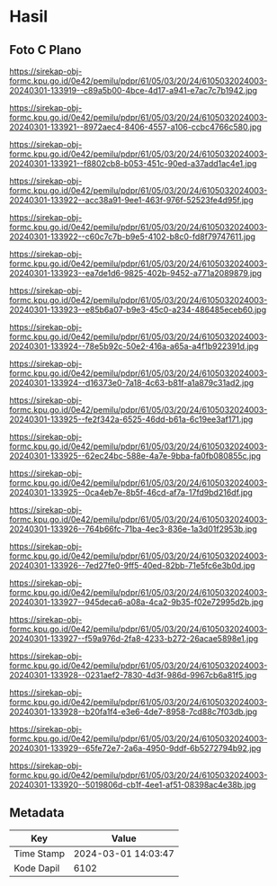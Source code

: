 # Hasil

## Foto C Plano

https://sirekap-obj-formc.kpu.go.id/0e42/pemilu/pdpr/61/05/03/20/24/6105032024003-20240301-133919--c89a5b00-4bce-4d17-a941-e7ac7c7b1942.jpg

https://sirekap-obj-formc.kpu.go.id/0e42/pemilu/pdpr/61/05/03/20/24/6105032024003-20240301-133921--8972aec4-8406-4557-a106-ccbc4766c580.jpg

https://sirekap-obj-formc.kpu.go.id/0e42/pemilu/pdpr/61/05/03/20/24/6105032024003-20240301-133921--f8802cb8-b053-451c-90ed-a37add1ac4e1.jpg

https://sirekap-obj-formc.kpu.go.id/0e42/pemilu/pdpr/61/05/03/20/24/6105032024003-20240301-133922--acc38a91-9ee1-463f-976f-52523fe4d95f.jpg

https://sirekap-obj-formc.kpu.go.id/0e42/pemilu/pdpr/61/05/03/20/24/6105032024003-20240301-133922--c60c7c7b-b9e5-4102-b8c0-fd8f79747611.jpg

https://sirekap-obj-formc.kpu.go.id/0e42/pemilu/pdpr/61/05/03/20/24/6105032024003-20240301-133923--ea7de1d6-9825-402b-9452-a771a2089879.jpg

https://sirekap-obj-formc.kpu.go.id/0e42/pemilu/pdpr/61/05/03/20/24/6105032024003-20240301-133923--e85b6a07-b9e3-45c0-a234-486485eceb60.jpg

https://sirekap-obj-formc.kpu.go.id/0e42/pemilu/pdpr/61/05/03/20/24/6105032024003-20240301-133924--78e5b92c-50e2-416a-a65a-a4f1b922391d.jpg

https://sirekap-obj-formc.kpu.go.id/0e42/pemilu/pdpr/61/05/03/20/24/6105032024003-20240301-133924--d16373e0-7a18-4c63-b81f-a1a879c31ad2.jpg

https://sirekap-obj-formc.kpu.go.id/0e42/pemilu/pdpr/61/05/03/20/24/6105032024003-20240301-133925--fe2f342a-6525-46dd-b61a-6c19ee3af171.jpg

https://sirekap-obj-formc.kpu.go.id/0e42/pemilu/pdpr/61/05/03/20/24/6105032024003-20240301-133925--62ec24bc-588e-4a7e-9bba-fa0fb080855c.jpg

https://sirekap-obj-formc.kpu.go.id/0e42/pemilu/pdpr/61/05/03/20/24/6105032024003-20240301-133925--0ca4eb7e-8b5f-46cd-af7a-17fd9bd216df.jpg

https://sirekap-obj-formc.kpu.go.id/0e42/pemilu/pdpr/61/05/03/20/24/6105032024003-20240301-133926--764b66fc-71ba-4ec3-836e-1a3d01f2953b.jpg

https://sirekap-obj-formc.kpu.go.id/0e42/pemilu/pdpr/61/05/03/20/24/6105032024003-20240301-133926--7ed27fe0-9ff5-40ed-82bb-71e5fc6e3b0d.jpg

https://sirekap-obj-formc.kpu.go.id/0e42/pemilu/pdpr/61/05/03/20/24/6105032024003-20240301-133927--945deca6-a08a-4ca2-9b35-f02e72995d2b.jpg

https://sirekap-obj-formc.kpu.go.id/0e42/pemilu/pdpr/61/05/03/20/24/6105032024003-20240301-133927--f59a976d-2fa8-4233-b272-26acae5898e1.jpg

https://sirekap-obj-formc.kpu.go.id/0e42/pemilu/pdpr/61/05/03/20/24/6105032024003-20240301-133928--0231aef2-7830-4d3f-986d-9967cb6a81f5.jpg

https://sirekap-obj-formc.kpu.go.id/0e42/pemilu/pdpr/61/05/03/20/24/6105032024003-20240301-133928--b20fa1f4-e3e6-4de7-8958-7cd88c7f03db.jpg

https://sirekap-obj-formc.kpu.go.id/0e42/pemilu/pdpr/61/05/03/20/24/6105032024003-20240301-133929--65fe72e7-2a6a-4950-9ddf-6b5272794b92.jpg

https://sirekap-obj-formc.kpu.go.id/0e42/pemilu/pdpr/61/05/03/20/24/6105032024003-20240301-133920--5019806d-cb1f-4ee1-af51-08398ac4e38b.jpg


## Metadata

| Key        | Value               |
| ---------- | ------------------- |
| Time Stamp | 2024-03-01 14:03:47 |
| Kode Dapil | 6102                |



